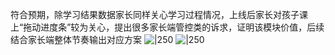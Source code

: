 符合预期，除学习结果数据家长同样关心学习过程情况，上线后家长对孩子课上“拖动进度条”较为关心，提出很多家长端管控类的诉求，证明该模块价值，后续结合家长端整体节奏输出对应方案
![|250](https://qhdtc.oss-cn-chengdu.aliyuncs.com/obsidian/202506161500574.png)
![|250](https://qhdtc.oss-cn-chengdu.aliyuncs.com/obsidian/202506161500823.png)
